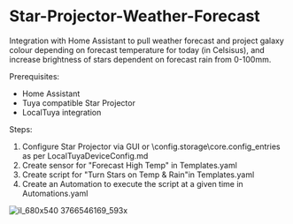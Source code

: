 # Star-Projector-Weather-Forecast
Integration with Home Assistant to pull weather forecast and project galaxy colour depending on forecast temperature for today (in Celsisus), and increase brightness of stars dependent on forecast rain from 0-100mm.

Prerequisites:
- Home Assistant
- Tuya compatible Star Projector
- LocalTuya integration

Steps:
1. Configure Star Projector via GUI or \config\.storage\core.config_entries as per LocalTuyaDeviceConfig.md
2. Create sensor for "Forecast High Temp" in Templates.yaml
3. Create script for "Turn Stars on Temp & Rain"in Templates.yaml
4. Create an Automation to execute the script at a given time in Automations.yaml

![il_680x540 3766546169_593x](https://github.com/flewis88/Star-Projector-Weather-Forecast/assets/52615288/e544f308-7ad9-4029-81f1-adffc4c975cf)
